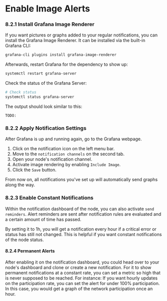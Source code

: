 # Enable Image Alerts

### 8.2.1 Install Grafana Image Renderer

If you want pictures or graphs added to your regular notifications, you can install the Grafana Image Renderer. It can be installed via the built-in Grafana CLI:

```sh
grafana-cli plugins install grafana-image-renderer
```

Afterwards, restart Grafana for the dependency to show up:

```sh
systemctl restart grafana-server
```

Check the status of the Grafana Server:

```sh
# Check status
systemctl status grafana-server
```

The output should look similar to this:

```text
TODO:
```

### 8.2.2 Apply Notification Settings

After Grafana is up and running again, go to the Grafana webpage.

1. Click on the notification icon on the left menu bar.
2. Move to the `notification channels` on the second tab.
3. Open your node's notification channel.
4. Activate image rendering by enabling `Include Image`.
5. Click the `Save` button.

From now on, all notifications you've set up will automatically send graphs along the way.

### 8.2.3 Enable Constant Notifications

Within the notification dashboard of the node, you can also activate `send reminders`. Alert reminders are sent after notification rules are evaluated and a certain amount of time has passed.

By setting it to 1h, you will get a notification every hour if a critical error or status has still not changed. This is helpful if you want constant notifications of the node status.

#### 8.2.4 Permanent Alerts

After enabling it on the notification dashboard, you could head over to your node's dashboard and clone or create a new notification. For it to show permanent notifications at a constant rate, you can set a metric so high that is never supposed to be reached. For instance: If you want hourly updates on the participation rate, you can set the alert for under 100% participation. In this case, you would get a graph of the network participation once an hour.
